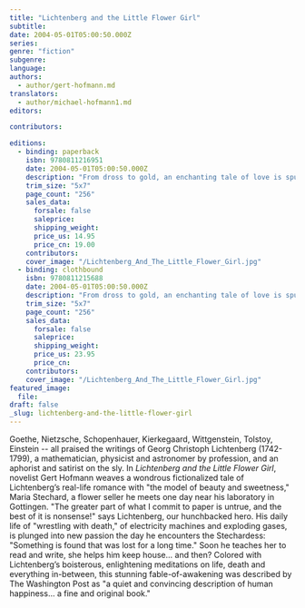 ```yaml
---
title: "Lichtenberg and the Little Flower Girl"
subtitle:
date: 2004-05-01T05:00:50.000Z
series:
genre: "fiction"
subgenre:
language:
authors:
  - author/gert-hofmann.md
translators:
  - author/michael-hofmann1.md
editors:

contributors:

editions:
  - binding: paperback
    isbn: 9780811216951
    date: 2004-05-01T05:00:50.000Z
    description: "From dross to gold, an enchanting tale of love is spun. "
    trim_size: "5x7"
    page_count: "256"
    sales_data:
      forsale: false
      saleprice:
      shipping_weight:
      price_us: 14.95
      price_cn: 19.00
    contributors:
    cover_image: "/Lichtenberg_And_The_Little_Flower_Girl.jpg"
  - binding: clothbound
    isbn: 9780811215688
    date: 2004-05-01T05:00:50.000Z
    description: "From dross to gold, an enchanting tale of love is spun. "
    trim_size: "5x7"
    page_count: "256"
    sales_data:
      forsale: false
      saleprice:
      shipping_weight:
      price_us: 23.95
      price_cn:
    contributors:
    cover_image: "/Lichtenberg_And_The_Little_Flower_Girl.jpg"
featured_image:
  file:
draft: false
_slug: lichtenberg-and-the-little-flower-girl
---
```


Goethe, Nietzsche, Schopenhauer, Kierkegaard, Wittgenstein, Tolstoy, Einstein -- all praised the writings of Georg Christoph Lichtenberg (1742-1799), a mathematician, physicist and astronomer by profession, and an aphorist and satirist on the sly. In _Lichtenberg and the Little Flower Girl_, novelist Gert Hofmann weaves a wondrous fictionalized tale of Lichtenberg’s real-life romance with "the model of beauty and sweetness," Maria Stechard, a flower seller he meets one day near his laboratory in Gottingen. "The greater part of what I commit to paper is untrue, and the best of it is nonsense!" says Lichtenberg, our hunchbacked hero. His daily life of "wrestling with death," of electricity machines and exploding gases, is plunged into new passion the day he encounters the Stechardess: "Something is found that was lost for a long time." Soon he teaches her to read and write, she helps him keep house... and then? Colored with Lichtenberg’s boisterous, enlightening meditations on life, death and everything in-between, this stunning fable-of-awakening was described by The Washington Post as "a quiet and convincing description of human happiness... a fine and original book."

